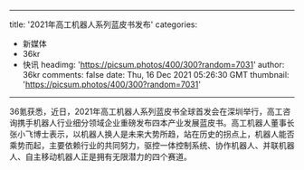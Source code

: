 
---
title: '2021年高工机器人系列蓝皮书发布'
categories: 
 - 新媒体
 - 36kr
 - 快讯
headimg: 'https://picsum.photos/400/300?random=7031'
author: 36kr
comments: false
date: Thu, 16 Dec 2021 05:26:30 GMT
thumbnail: 'https://picsum.photos/400/300?random=7031'
---

<div>   
36氪获悉，近日，2021年高工机器人系列蓝皮书全球首发会在深圳举行，高工咨询携手机器人行业细分领域企业重磅发布四本产业发展蓝皮书。高工机器人董事长张小飞博士表示，以机器人换人是未来大势所趋，站在历史的拐点上，机器人能否乘势而起，主要依赖行业的共同努力，驱控一体控制系统、协作机器人、并联机器人、自主移动机器人正是拥有无限潜力的四个赛道。  
</div>
            